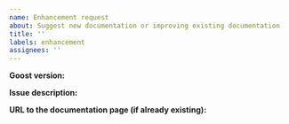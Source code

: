 ```yaml
---
name: Enhancement request
about: Suggest new documentation or improving existing documentation
title: ''
labels: enhancement
assignees: ''
---
```


**Goost version:**

**Issue description:**

**URL to the documentation page (if already existing):**
